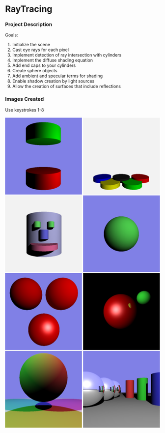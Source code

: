 # RayTracing

### Project Description ###
Goals:
1. Initialize the scene
2. Cast eye rays for each pixel
3. Implement detection of ray intersection with cylinders
4. Implement the diffuse shading equation
5. Add end caps to your cylinders
6. Create sphere objects
7. Add ambient and specular terms for shading
8. Enable shadow creation by light sources
9. Allow the creation of surfaces that include reflections

### Images Created ###
Use keystrokes 1-8 <br><br>
<img src="./Images/im1.png" width="250" height="250"> <img src="./Images/im2.png" width="250" height="250">
<img src="./Images/im3.png" width="250" height="250"> <img src="./Images/im4.png" width="250" height="250">
<img src="./Images/im5.png" width="250" height="250"> <img src="./Images/im6.png" width="250" height="250">
<img src="./Images/im7.png" width="250" height="250"> <img src="./Images/im8.png" width="250" height="250">
